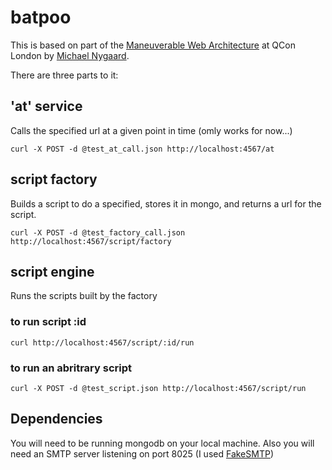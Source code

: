 batpoo
======

This is based on part of the [Maneuverable Web Architecture][3] at QCon London by [Michael Nygaard][1].

There are three parts to it:

## 'at' service

Calls the specified url at a given point in time (omly works for now...)

`curl -X POST -d @test_at_call.json http://localhost:4567/at`

## script factory

Builds a script to do a specified, stores it in mongo, and returns a url for the
script.

`curl -X POST -d @test_factory_call.json http://localhost:4567/script/factory`

## script engine

Runs the scripts built by the factory

### to run script :id

`curl http://localhost:4567/script/:id/run`  

### to run an abritrary script

`curl -X POST -d @test_script.json http://localhost:4567/script/run`

## Dependencies

You will need to be running mongodb on your local machine. Also you will need
an SMTP server listening on port 8025 (I used [FakeSMTP][2])

 [1]: http://www.michaelnygard.com/
 [2]: http://nilhcem.github.io/FakeSMTP/
 [3]: https://speakerdeck.com/mtnygard/maneuverable-web-architecture

